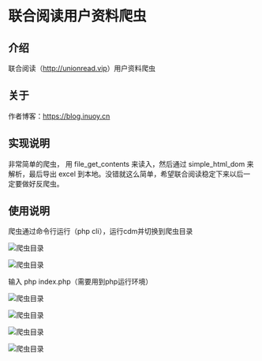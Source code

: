 # 联合阅读用户资料爬虫

## 介绍

联合阅读（<http://unionread.vip>）用户资料爬虫

## 关于

作者博客：<https://blog.inuoy.cn>

## 实现说明

非常简单的爬虫， 用 file_get_contents 来读入，然后通过 simple_html_dom 来解析，最后导出 excel 到本地。没错就这么简单，希望联合阅读稳定下来以后一定要做好反爬虫。

## 使用说明

爬虫通过命令行运行（php cli），运行cdm并切换到爬虫目录

![爬虫目录](https://cdn.blog.inuoy.cn//2020/05/20200517091557768.png)

![爬虫目录](https://cdn.blog.inuoy.cn//2020/05/20200517091721649.png)

输入 php index.php（需要用到php运行环境）

![爬虫目录](https://cdn.blog.inuoy.cn//2020/05/20200517092523507.png)

![爬虫目录](https://cdn.blog.inuoy.cn//2020/05/20200517092553117.png)

![爬虫目录](https://cdn.blog.inuoy.cn//2020/05/20200517092611358.png)

![爬虫目录](https://cdn.blog.inuoy.cn//2020/05/20200517093042774.png)